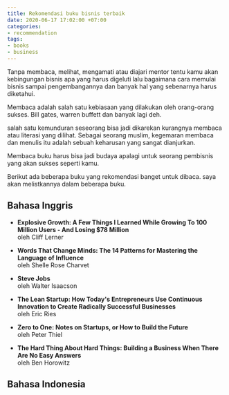```yaml
---
title: Rekomendasi buku bisnis terbaik
date: 2020-06-17 17:02:00 +07:00
categories:
- recommendation
tags:
- books
- business
---
```


Tanpa membaca, melihat, mengamati atau diajari mentor tentu kamu akan kebingungan bisnis apa yang harus digeluti lalu bagaimana cara memulai bisnis sampai pengembangannya dan banyak hal yang sebenarnya harus diketahui.

<!-- more -->

Membaca adalah salah satu kebiasaan yang dilakukan oleh orang-orang sukses. Bill gates, warren buffett dan banyak lagi deh.

salah satu kemunduran seseorang bisa jadi dikarekan kurangnya membaca atau literasi yang dilihat. Sebagai seorang muslim,  kegemaran membaca dan menulis itu adalah sebuah keharusan yang sangat dianjurkan.

Membaca buku harus bisa jadi budaya apalagi untuk seorang pembisnis yang akan sukses seperti kamu.

Berikut ada beberapa buku yang rekomendasi banget untuk dibaca. saya akan melistkannya dalam beberapa buku.

## Bahasa Inggris

* **Explosive Growth: A Few Things I Learned While Growing To 100 Million Users - And Losing $78 Million**  
  oleh Cliff Lerner

* **Words That Change Minds: The 14 Patterns for Mastering the Language of Influence**  
  oleh Shelle Rose Charvet

* **Steve Jobs**  
  oleh Walter Isaacson

* **The Lean Startup: How Today's Entrepreneurs Use Continuous Innovation to Create Radically Successful Businesses**  
  oleh Eric Ries

* **Zero to One: Notes on Startups, or How to Build the Future**  
  oleh Peter Thiel

* **The Hard Thing About Hard Things: Building a Business When There Are No Easy Answers**  
  oleh Ben Horowitz


## Bahasa Indonesia